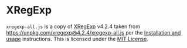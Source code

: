 # XRegExp

`xregexp-all.js` is a copy of [XRegExp](http://xregexp.com/) v4.2.4 taken from
https://unpkg.com/xregexp@4.2.4/xregexp-all.js per the
[Installation and usage](https://github.com/slevithan/xregexp/blob/master/README.md#installation-and-usage)
instructions. This is licensed under the [MIT License](LICENSE).
